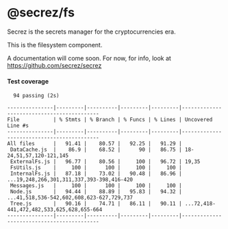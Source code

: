 # @secrez/fs

Secrez is the secrets manager for the cryptocurrencies era.

This is the filesystem component.

A documentation will come soon. For now, for info, look at https://github.com/secrez/secrez


#### Test coverage

```
  94 passing (2s)

---------------|---------|----------|---------|---------|-------------------------------------------
File           | % Stmts | % Branch | % Funcs | % Lines | Uncovered Line #s                         
---------------|---------|----------|---------|---------|-------------------------------------------
All files      |   91.41 |    80.57 |   92.25 |   91.29 |                                           
 DataCache.js  |    86.9 |    68.52 |      90 |   86.75 | 18-24,51,57,120-121,145                   
 ExternalFs.js |   96.77 |    80.56 |     100 |   96.72 | 19,35                                     
 FsUtils.js    |     100 |      100 |     100 |     100 |                                           
 InternalFs.js |   87.18 |    73.02 |   90.48 |   86.96 | ...19,248,266,301,311,337,393-398,416-420 
 Messages.js   |     100 |      100 |     100 |     100 |                                           
 Node.js       |   94.44 |    88.89 |   95.83 |   94.32 | ...41,518,536-542,602,608,623-627,729,737 
 Tree.js       |   90.16 |    74.71 |   86.11 |   90.11 | ...72,418-441,472,482,533,625,628,655-664 
---------------|---------|----------|---------|---------|-------------------------------------------
```

